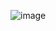 ![image](https://github.com/KamilBil/dog-breed-recognition-backend/assets/66205238/af8fef62-cd37-4642-8cfa-9d0a04d35d0f)
